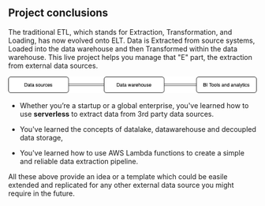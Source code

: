 ## Project conclusions

The traditional ETL, which stands for Extraction, Transformation, and Loading, has now evolved onto ELT. Data is Extracted from source systems, Loaded into the data warehouse and then Transformed within the data warehouse. This live project helps you manage that "E" part, the extraction from external data sources.

![Datastack](./img/Datastack_simple.png)

* Whether you’re a startup or a global enterprise, you've learned how to use **serverless** to extract data from 3rd party data sources.

* You've learned the concepts of datalake, datawarehouse and decoupled data storage,

* You've learned how to use AWS Lambda functions to create a simple and reliable data extraction pipeline.

All these above provide an idea or a template which could be easile extended and replicated for any other external data source you might require in the future.